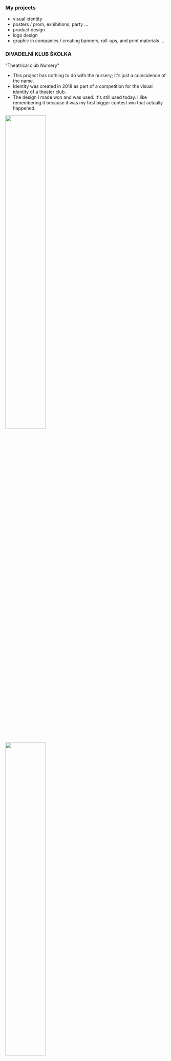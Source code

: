 ### My projects 
* visual identity
* posters / prom, exhibitions, party ...
* product design 
* logo design
* graphic in companies / creating banners, roll-ups, and print materials ...


### DIVADELNÍ KLUB ŠKOLKA
"Theatrical club Nursery"

* This project has nothing to do with the nursery; it's just a coincidence of the name.
* Identity was created in 2018 as part of a competition for the visual identity of a theater club.
* The design I made won and was used. It's still used today. I like remembering it because it was my first bigger contest win that actually happened.

<img src="https://github.com/KlaraSvobodova/English-for-designers/assets/152971101/5850b7c3-6b22-44dc-b04b-9c53a6d9cc48/" width=50% height=50%>
<img src="(https://github.com/KlaraSvobodova/English-for-designers/assets/152971101/143db6e5-3dab-4441-8e3e-c5ecbc3d354d)" width=50% height=50%>
<img src="(https://github.com/KlaraSvobodova/English-for-designers/assets/152971101/594151bb-9890-454e-aa08-907d3f2ae3dc)" width=50% height=50%>


### INTERNATIONAL MUSIC FESTIVAL 
* This project was created in 2021. It was a part of a competition, which I won.
* It involves creating the visual identity for an international classical music festival in Kutná Hora.
* The primary focus of this project is the creation of posters.
* I wanted to incorporate the dynamics of music into the design.
* Use a color scheme that will be constant while also being able to change according to the given season.
* But if you see a similar poster here in the hallway... it's not my work, it's the work of the graphic artist who messed everything up.
* Overall, I don't really like these competitions because when someone else gets hold of your work, it usually turns into something nobody wants.

![Urban_Poster_Mockup_11zon](https://github.com/KlaraSvobodova/English-for-designers/assets/152971101/7d98bafb-2295-4903-b126-dfbe6b0a36bd)


### CHAOIDY PANÍ PAPOUŠKOVÉ 
"Chaoid's of Mrs. Parrot"

* This book is about the history of art by Mrs. Vaculíková from prehistoric times to the present.
* In the book, you will find education materials, illustrations and interesting facts about some artist... And it was my final project on Michael's school last year.

![Free_Book_Mockup_8 (kopie)](https://github.com/KlaraSvobodova/English-for-designers/assets/152971101/15b0a675-544b-4efa-9823-8a5b6d32ad9a)
![Free_Book_Mockup_3 (kopie)](https://github.com/KlaraSvobodova/English-for-designers/assets/152971101/d93db4c0-1d61-4b58-922d-8ea76d8ac710)
![Free_Book_Mockup_3](https://github.com/KlaraSvobodova/English-for-designers/assets/152971101/4ff4cfd2-1c55-4839-9cb2-5800399c92dc)
![Free_Book_Mockup_6](https://github.com/KlaraSvobodova/English-for-designers/assets/152971101/d71420c9-b14e-49e0-ba2d-74a297d58764)


### LAW OFFICE
* Project is about a law company.
* I created visual identity.
* It was a good experience in this sector.
* For this project, it was necessary to look at it from a perspective other than just the creative one but also consider other aspects.
* It was more contemplative.
  
![Office Glass Mockup](https://github.com/KlaraSvobodova/English-for-designers/assets/152971101/49e4b87c-bdc6-48dd-8278-cbb137cfe7ca)
![corporate-identity-mockup](https://github.com/KlaraSvobodova/English-for-designers/assets/152971101/ee0003ed-46d7-4ade-bbeb-1f651e33f24a)

### POSTERS

![Modern Stationery Branding Poster Mockup (kopie)_11zon](https://github.com/KlaraSvobodova/English-for-designers/assets/152971101/b304150a-fcac-431f-87b8-c7698cc0a42e)
